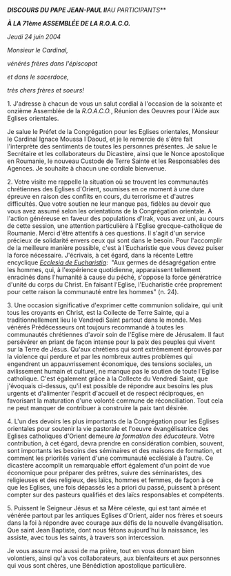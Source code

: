 ***DISCOURS DU PAPE JEAN-PAUL II**AU PARTICIPANTS***

***À LA 71ème ASSEMBLÉE DE LA R.O.A.C.O.***

*Jeudi 24 juin 2004*

*Monsieur le Cardinal,*

*vénérés frères dans l'épiscopat*

*et dans le sacerdoce,*

*très chers frères et soeurs!*

1. J'adresse à chacun de vous un salut cordial à l'occasion de la soixante et onzième Assemblée de la *R.O.A.C.O.*, Réunion des Oeuvres pour l'Aide aux Eglises orientales.

Je salue le Préfet de la Congrégation pour les Eglises orientales, Monsieur le Cardinal Ignace Moussa I Daoud, et je le remercie de s'être fait l'interprète des sentiments de toutes les personnes présentes. Je salue le Secrétaire et les collaborateurs du Dicastère, ainsi que le Nonce apostolique en Roumanie, le nouveau Custode de Terre Sainte et les Responsables des Agences. Je souhaite à chacun une cordiale bienvenue.

2. Votre visite me rappelle la situation où se trouvent les communautés chrétiennes des Eglises d'Orient, soumises en ce moment à une dure épreuve en raison des conflits en cours, du terrorisme et d'autres difficultés. Que votre soutien ne leur manque pas, fidèles au devoir que vous avez assumé selon les orientations de la Congrégation orientale. A l'action généreuse en faveur des populations d'Irak, vous avez uni, au cours de cette session, une attention particulière à l'Eglise grecque-catholique de Roumanie. Merci d'être attentifs à ces questions. Il s'agit d'un service précieux de solidarité envers ceux qui sont dans le besoin. Pour l'accomplir de la meilleure manière possible, c'est à l'Eucharistie que vous devez puiser la force nécessaire. J'écrivais, à cet égard, dans la récente Lettre encyclique *[Ecclesia de Eucharistia](http://www.vatican.va/edocs/FRA0344/_INDEX.HTM)*:  "Aux germes de désagrégation entre les hommes, qui, à l'expérience quotidienne, apparaissent tellement enracinés dans l'humanité à cause du péché, s'oppose la force génératrice d'unité du corps du Christ. En faisant l'Eglise, l'Eucharistie crée proprement pour cette raison la communauté entre les hommes" (n. 24).

3. Une occasion significative d'exprimer cette communion solidaire, qui unit tous les croyants en Christ, est la Collecte de Terre Sainte, qui a traditionnellement lieu le Vendredi Saint partout dans le monde. Mes vénérés Prédécesseurs ont toujours recommandé à toutes les communautés chrétiennes d'avoir soin de l'Eglise mère de Jérusalem. Il faut persévérer en priant de façon intense pour la paix des peuples qui vivent sur la Terre de Jésus. Qu'aux chrétiens qui sont extrêmement éprouvés par la violence qui perdure et par les nombreux autres problèmes qui engendrent un appauvrissement économique, des tensions sociales, un avilissement humain et culturel, ne manque pas le soutien de toute l'Eglise catholique. C'est également grâce à la Collecte du Vendredi Saint, que j'évoquais ci-dessus, qu'il est possible de répondre aux besoins les plus urgents et d'alimenter l'esprit d'accueil et de respect réciproques, en favorisant la maturation d'une volonté commune de réconciliation. Tout cela ne peut manquer de contribuer à construire la paix tant désirée.

4. L'un des devoirs les plus importants de la Congrégation pour les Eglises orientales pour soutenir la vie pastorale et l'oeuvre évangélisatrice des Eglises catholiques d'Orient demeure *la formation des éducateurs*. Votre contribution, à cet égard, devra prendre en considération combien, souvent, sont importants les besoins des séminaires et des maisons de formation, et comment les priorités varient d'une communauté ecclésiale à l'autre. Ce dicastère accomplit un remarquable effort également d'un point de vue économique pour préparer des prêtres, suivre des séminaristes, des religieuses et des religieux, des laïcs, hommes et femmes, de façon à ce que les Eglises, une fois dépassés les a priori du passé, puissent à présent compter sur des pasteurs qualifiés et des laïcs responsables et compétents.

5. Puissent le Seigneur Jésus et sa Mère céleste, qui est tant aimée et vénérée partout par les antiques Eglises d'Orient, aider nos frères et soeurs dans la foi à répondre avec courage aux défis de la nouvelle évangélisation. Que saint Jean Baptiste, dont nous fêtons aujourd'hui la naissance, les assiste, avec tous les saints, à travers son intercession.

Je vous assure moi aussi de ma prière, tout en vous donnant bien volontiers, ainsi qu'à vos collaborateurs, aux bienfaiteurs et aux personnes qui vous sont chères, une Bénédiction apostolique particulière.